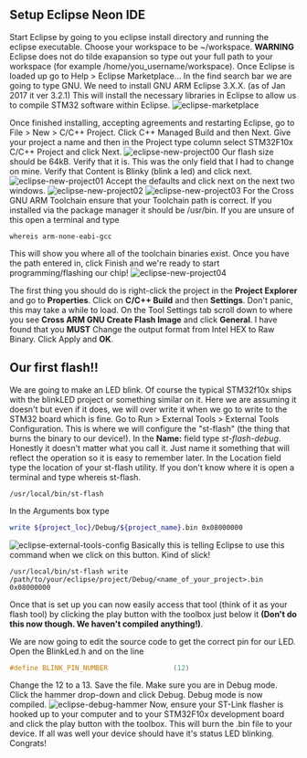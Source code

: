 
## Setup Eclipse Neon IDE
Start Eclipse by going to you eclipse install directory and running the eclipse
executable. Choose your workspace to be ~/workspace. **WARNING** Eclipse does
not do tilde exapansion so type out your full path to your workspace (for
example /home/you\_username/workspace). Once Eclipse is loaded up go to Help >
Eclipse Marketplace... In the find search bar we are going to type GNU. We need
to install GNU ARM Eclipse 3.X.X. (as of Jan 2017 it ver 3.2.1) This will install the necessary libraries in
Eclipse to allow us to compile STM32 software within Eclipse. 
![eclipse-marketplace](images/gnu_eclipse_marketplace.png)

Once finished installing, accepting agreements and restarting Eclipse, go to
File > New > C/C++ Project. Click C++ Managed Build and then Next. Give your
project a name and then in the Project type column select STM32F10x C/C++
Project and click Next. 
![eclipse-new-project00](images/eclipse_make_new_project00.png)
Our flash size should be 64kB. Verify that it is. This
was the only field that I had to change on mine. Verify that Content is Blinky
(blink a led) and click next. 
![eclipse-new-project01](images/eclipse_make_new_project01.png)
Accept the defaults and click next on the next two
windows. 
![eclipse-new-project02](images/eclipse_make_new_project02.png)
![eclipse-new-project03](images/eclipse_make_new_project03.png)
For the Cross GNU ARM Toolchain ensure that your Toolchain path is
correct. If you installed via the package manager it should be /usr/bin. If you
are unsure of this open a terminal and type
```
whereis arm-none-eabi-gcc
```
This will show you where all of the toolchain binaries exist. Once you have the
path entered in, click Finish and we're ready to start programming/flashing our
chip!
![eclipse-new-project04](images/eclipse_make_new_project04.png)

The first thing you should do is right-click the project in the **Project
Explorer** and go to **Properties**. Click on **C/C++ Build** and then
**Settings**. Don't panic, this may take a while to load. On the Tool Settings
tab scroll down to where you see **Cross ARM GNU Create Flash Image** and click
**General**. I have found that you **MUST** Change the output format from Intel
HEX to Raw Binary.  Click Apply and **OK**.

## Our first flash!!
We are going to make an LED blink. Of course the typical STM32f10x ships with
the blinkLED project or something similar on it. Here we are assuming it doesn't
but even if it does, we will over write it when we go to write to the STM32
board which is fine. Go to Run > External Tools > External Tools Configuration.
This is where we will configure the "st-flash" (the thing that burns the binary
to our device!). In the **Name:** field type _st-flash-debug_. Honestly it doesn't
matter what you call it. Just name it something that will reflect the operation
so it is easy to remember later. In the Location field type the location of your
st-flash utility. If you don't know where it is open a terminal and type whereis
st-flash.
```
/usr/local/bin/st-flash
```
In the Arguments box type
```bash
write ${project_loc}/Debug/${project_name}.bin 0x08000000
```
![eclipse-external-tools-config](images/eclipse_external_tools_config.png)
Basically this is telling Eclipse to use this command when we click on this
button. Kind of slick!
```
/usr/local/bin/st-flash write /path/to/your/eclipse/project/Debug/<name_of_your_project>.bin 0x08000000
```
Once that is set up you can now easily access that tool (think of it as your
flash tool) by clicking the play button with the toolbox just below it **(Don't do
this now though. We haven't compiled anything!)**.

We are now going to edit the source code to get the correct pin for our LED.
Open the BlinkLed.h and on the line
```c
#define BLINK_PIN_NUMBER                (12)
```
Change the 12 to a 13. Save the file. Make sure you are in Debug mode. Click the
hammer drop-down and click Debug. Debug mode is now compiled. 
![eclipse-debug-hammer](images/eclipse_debug_hammer.png)
Now, ensure your ST-Link flasher is hooked up to your computer and to your
STM32F10x development board and click the play button with the toolbox. This
will burn the .bin file to your device. If all was well your device should have
it's status LED blinking.  Congrats!
